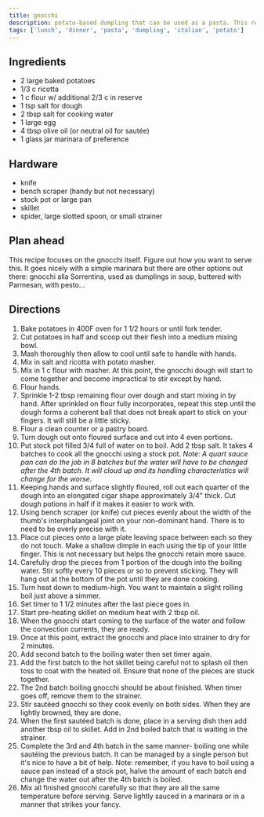 ```yaml
---
title: gnocchi
description: potato-based dumpling that can be used as a pasta. This recipe serves four.
tags: ['lunch', 'dinner', 'pasta', 'dumpling', 'italian', 'potato']
---
```


## Ingredients

- 2 large baked potatoes
- 1/3 c ricotta
- 1 c flour w/ additional 2/3 c in reserve
- 1 tsp salt for dough
- 2 tbsp salt for cooking water
- 1 large egg
- 4 tbsp olive oil (or neutral oil for sautée)
- 1 glass jar marinara of preference

## Hardware

- knife
- bench scraper (handy but not necessary)
- stock pot or large pan
- skillet
- spider, large slotted spoon, or small strainer

## Plan ahead

This recipe focuses on the gnocchi itself. Figure out how you want to serve this. It goes nicely with a simple marinara but there are other options out there: gnocchi alla Sorrentina, used as dumplings in soup, buttered with Parmesan, with pesto...

## Directions

1. Bake potatoes in 400F oven for 1 1/2 hours or until fork tender.
2. Cut potatoes in half and scoop out their flesh into a medium mixing bowl.
3. Mash thoroughly then allow to cool until safe to handle with hands.
4. Mix in salt and ricotta with potato masher.
5. Mix in 1 c flour with masher. At this point, the gnocchi dough will start to come together and become impractical to stir except by hand.
6. Flour hands.
7. Sprinkle 1-2 tbsp remaining flour over dough and start mixing in by hand. After sprinkled on flour fully incorporates, repeat this step until the dough forms a coherent ball that does not break apart to stick on your fingers. It will still be a little sticky.
8. Flour a clean counter or a pastry board.
9. Turn dough out onto floured surface and cut into 4 even portions.
10. Put stock pot filled 3/4 full of water on to boil. Add 2 tbsp salt. It takes 4 batches to cook all the gnocchi using a stock pot. _Note: A quart sauce pan can do the job in 8 batches but the water will have to be changed after the 4th batch. It will cloud up and its handling characteristics will change for the worse._
11. Keeping hands and surface slightly floured, roll out each quarter of the dough into an elongated cigar shape approximately 3/4" thick. Cut dough potions in half if it makes it easier to work with.
12. Using bench scraper (or knife) cut pieces evenly about the width of the thumb's interphalangeal joint on your non-dominant hand. There is to need to be overly precise with it.
13. Place cut pieces onto a large plate leaving space between each so they do not touch. Make a shallow dimple in each using the tip of your little finger. This is not necessary but helps the gnocchi retain more sauce.
14. Carefully drop the pieces from 1 portion of the dough into the boiling water. Stir softly every 10 pieces or so to prevent sticking. They will hang out at the bottom of the pot until they are done cooking.
15. Turn heat down to medium-high. You want to maintain a slight rolling boil just above a simmer.
16. Set timer to 1 1/2 minutes after the last piece goes in.
17. Start pre-heating skillet on medium heat with 2 tbsp oil.
18. When the gnocchi start coming to the surface of the water and follow the convection currents, they are ready.
19. Once at this point, extract the gnocchi and place into strainer to dry for 2 minutes.
20. Add second batch to the boiling water then set timer again.
21. Add the first batch to the hot skillet being careful not to splash oil then toss to coat with the heated oil. Ensure that none of the pieces are stuck together.
22. The 2nd batch boiling gnocchi should be about finished. When timer goes off, remove them to the strainer.
23. Stir sautéed gnocchi so they cook evenly on both sides. When they are lightly browned, they are done.
24. When the first sautéed batch is done, place in a serving dish then add another tbsp oil to skillet. Add in 2nd boiled batch that is waiting in the strainer.
25. Complete the 3rd and 4th batch in the same manner- boiling one while sautéing the previous batch. It can be managed by a single person but it's nice to have a bit of help. Note: remember, if you have to boil using a sauce pan instead of a stock pot, halve the amount of each batch and change the water out after the 4th batch is boiled.
26. Mix all finished gnocchi carefully so that they are all the same temperature before serving. Serve lightly sauced in a marinara or in a manner that strikes your fancy.
